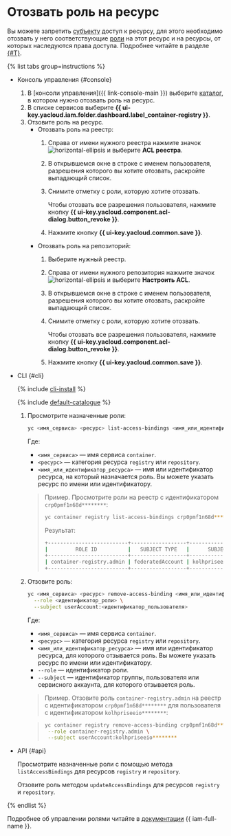 # Отозвать роль на ресурс

Вы можете запретить [субъекту](../../../iam/concepts/access-control/index.md#subject) доступ к ресурсу, для этого необходимо отозвать у него соответствующие [роли](../../../iam/concepts/access-control/roles.md) на этот ресурс и на ресурсы, от которых наследуются права доступа. Подробнее читайте в разделе [{#T}](../../../iam/concepts/access-control/index.md).

{% list tabs group=instructions %}

- Консоль управления {#console}

  1. В [консоли управления]({{ link-console-main }}) выберите [каталог](../../../resource-manager/concepts/resources-hierarchy.md#folder), в котором нужно отозвать роль на ресурс.
  1. В списке сервисов выберите **{{ ui-key.yacloud.iam.folder.dashboard.label_container-registry }}**.
  1. Отзовите роль на ресурс.
     * Отозвать роль на реестр:
       1. Справа от имени нужного реестра нажмите значок ![horizontal-ellipsis](../../../_assets/console-icons/ellipsis.svg) и выберите **ACL реестра**.
       1. В открывшемся окне в строке с именем пользователя, разрешения которого вы хотите отозвать, раскройте выпадающий список.
       1. Снимите отметку с роли, которую хотите отозвать.

          Чтобы отозвать все разрешения пользователя, нажмите кнопку **{{ ui-key.yacloud.component.acl-dialog.button_revoke }}**.
       1. Нажмите кнопку **{{ ui-key.yacloud.common.save }}**.
     * Отозвать роль на репозиторий:
       1. Выберите нужный реестр.
       1. Справа от имени нужного репозитория нажмите значок ![horizontal-ellipsis](../../../_assets/console-icons/ellipsis.svg) и выберите **Настроить ACL**.
       1. В открывшемся окне в строке с именем пользователя, разрешения которого вы хотите отозвать, раскройте выпадающий список.
       1. Снимите отметку с роли, которую хотите отозвать.

          Чтобы отозвать все разрешения пользователя, нажмите кнопку **{{ ui-key.yacloud.component.acl-dialog.button_revoke }}**.
       1. Нажмите кнопку **{{ ui-key.yacloud.common.save }}**.

- CLI {#cli}

  {% include [cli-install](../../../_includes/cli-install.md) %}

  {% include [default-catalogue](../../../_includes/default-catalogue.md) %}

  1. Просмотрите назначенные роли:

     ```bash
     yc <имя_сервиса> <ресурс> list-access-bindings <имя_или_идентификатор_ресурса>
     ```

     Где:
     * `<имя_сервиса>` — имя сервиса `container`.
     * `<ресурс>` — категория ресурса `registry` или `repository`.
     * `<имя_или_идентификатор_ресурса>` — имя или идентификатор ресурса, на который назначается роль. Вы можете указать ресурс по имени или идентификатору.

     >Пример. Просмотрите роли на реестр с идентификатором `crp0pmf1n68d********`:
     >
     >```bash
     >yc container registry list-access-bindings crp0pmf1n68d********
     >```
     >
     >Результат:
     >
     >```bash
     >+--------------------------+------------------+----------------------+
     >|         ROLE ID          |   SUBJECT TYPE   |      SUBJECT ID      |
     >+--------------------------+------------------+----------------------+
     >| container-registry.admin | federatedAccount | kolhpriseeio******** |
     >+--------------------------+------------------+----------------------+
     >```

  1. Отзовите роль:

          
     ```bash
     yc <имя_сервиса> <ресурс> remove-access-binding <имя_или_идентификатор_ресурса> \
       --role <идентификатор_роли> \
       --subject userAccount:<идентификатор_пользователя>
     ```
     


     Где:
     * `<имя_сервиса>` — имя сервиса `container`.
     * `<ресурс>` — категория ресурса `registry` или `repository`.
     * `<имя_или_идентификатор_ресурса>` — имя или идентификатор ресурса, для которого отзывается роль. Вы можете указать ресурс по имени или идентификатору.
     * `--role` — идентификатор роли.
     * `--subject` — идентификатор группы, пользователя или сервисного аккаунта, для которого отзывается роль.

     >Пример. Отзовите роль `container-registry.admin` на реестр с идентификатором `crp0pmf1n68d********` для пользователя с идентификатором `kolhpriseeio********`:
     >

     
     >```bash
     >yc container registry remove-access-binding crp0pmf1n68d******** \
     >  --role container-registry.admin \
     >  --subject userAccount:kolhpriseeio********
     >```



- API {#api}

  Просмотрите назначенные роли с помощью метода `listAccessBindings` для ресурсов `registry` и `repository`.

  Отзовите роль методом `updateAccessBindings` для ресурсов `registry` и `repository`.

{% endlist %}

Подробнее об управлении ролями читайте в [документации](../../../iam/concepts/index.md) {{ iam-full-name }}.